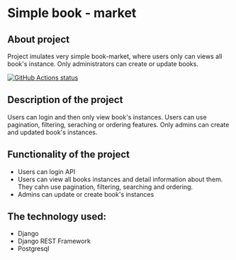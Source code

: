 # Simple book - market

## About project
Project imulates very simple book-market, where users only can views all book's instance. Only administrators can create or update books.

<a href="https://github.com/actions/create-release"><img alt="GitHub Actions status" src="https://github.com/actions/create-release/workflows/Tests/badge.svg"></a>

## Description of the project
Users can login and then only view book's instances. Users can use pagination, filtering, seraching or ordering features. Only admins can create and updated book's instances.

## Functionality of the project
* Users can login API
* Users can view all books instances and detail information about them. They cahn use pagination, filtering, searching and ordering.
* Admins can update or create book's instances

## The technology used:
* Django
* Django REST Framework
* Postgresql
